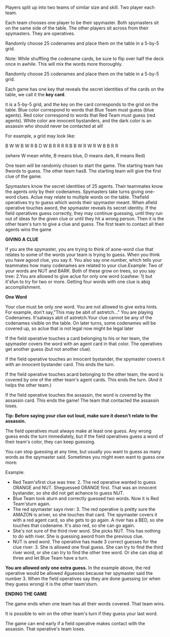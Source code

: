 Players split up into two teams of similar size  and  skill. Two player each team.

Each  team  chooses  one  player  to  be  their spymaster. Both spymasters sit on the  same  side  of  the  table.  The  other  players sit across from their spymasters. They are operatives.

Randomly  choose  25  codenames  and  place them on the table in a 5-by-5 grid.

Note:  While  shuffling  the  codename  cards, be sure to flip over half the deck once in awhile. This will mix the words more thoroughly.

Randomly  choose  25  codenames  and  place them on the table in a 5-by-5 grid.

Each game has one key that reveals the secret identities of the cards on the table, we call it the **key card**.

it is a 5-by-5 grid, and the key on the card corresponds to the grid on the table. Blue color correspond to words that Blue Team must guess  (blue  agents).  Red  color  correspond  to  words  that  Red  Team  must  guess  (red  agents).  White  color are innocent bystanders, and the dark color is an assassin who should never be contacted at all!

For example, a grid may look like:

B W W B W
R B D W B
R R R R B
B W R W R
W B B R R

(where W mean white, B means blue, D means dark, R means Red)

One team will be randomly chosen to start the game. The starting team has 9words to guess. The other team has8. The starting team will give the first clue of the game.

Spymasters know the secret identities of 25 agents. Their teammates know the agents only by their codenames. Spymasters take turns giving one-word clues. Aclue may relate to multiple words on the table. Thefield operatives try to guess which words their spymaster meant. When afield operative touches aword, the spymaster reveals its secret identity. If the field operatives guess correctly, they may continue guessing, until they run out of ideas for the given clue or until they hit a wrong person. Then it is the other team's turn to give a clue and guess. The first team to contact all their agents wins the game

**GIVING A CLUE**

If you are the spymaster, you are trying to think of aone-word clue that relates to some of the words your team is trying to guess. When you think you have agood clue, you say it. You also say one number, which tells your teammates how many codenames are related to your clue.Example: Two of your words are NUT and BARK. Both of these grow on trees, so you say tree: 2.You are allowed to give aclue for only one word (cashew: 1) but it'sfun to try for two or more. Getting four words with one clue is abig accomplishment.

**One Word**

 Your clue must be only one word. You are not allowed to give extra hints. For example, don't say,"This may be abit of astretch..." You are playing Codenames. It'salways abit of astretch.Your clue cannot be any of the codenames visible on the table. On later turns, some codenames will be covered up, so aclue that is not legal now might be legal later

If the field operative touches a card belonging to his or her team, the spymaster covers the word with an agent card in that color. The operatives get another guess (but not another clue).

If the field operative touches an innocent bystander, the spymaster covers it with an innocent bystander card. This ends the turn.

If the field operative touches acard belonging to the other team, the word is covered by one of the other team's agent cards. This ends the turn. (And it helps the other team.)

If the field operative touches the assassin, the word is covered by the assassin card. This ends the game! The team that contacted the assassin loses.

**Tip: Before saying your clue out loud, make sure it doesn't relate to the assassin.**

The  field  operatives  must  always  make  at  least  one  guess.  Any  wrong  guess  ends  the  turn  immediately, but if the field operatives guess a word of their team's color, they can keep guessing.

You can stop guessing at any time, but usually you want to guess as many words as the spymaster said. Sometimes you might even want to guess one more:

Example:

- Red Team'sfirst clue was tree: 2. The red operative wanted to guess ORANGE and NUT. Sheguessed ORANGE first. That was an innocent bystander, so she did not get achance to guess NUT.
- Blue Team took aturn and correctly guessed two words. Now it is Red Team'sturn again.
- The red spymaster says river: 3. The red operative is pretty sure the AMAZON is ariver, so she touches that card. The spymaster covers it with a red agent card, so she gets to go again. A river has a BED, so she touches that codename. It's also red, so she can go again.
- She's not sure of the third river word. She picks NUT. This has nothing to do with river. She is guessing aword from the previous clue.
- NUT  is  ared  word.  The  operative  has  made  3 correct guesses for the clue river:  3. She is allowed one final guess. She can try to find the third river word, or she can try to find the other tree word. Or she can stop at three and let Blue Team have a turn.

**You are allowed only one extra guess.** In the example  above,  the  red  operative  would  be  allowed 4guesses because her spymaster said the  number  3.  When  the  field  operatives  say  they  are  done  guessing  (or  when  they  guess  wrong) it is the other team'sturn.

**ENDING THE GAME**

The game ends when one team has all their words covered. That team wins.

It is possible to win on the other team's turn if they guess your last word.

The  game  can  end  early  if  a field  operative  makes   contact   with   the   assassin.   That   operative's team loses.
